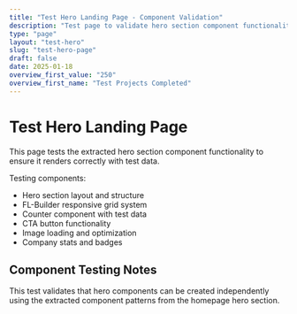 ```yaml
---
title: "Test Hero Landing Page - Component Validation"
description: "Test page to validate hero section component functionality"
type: "page"
layout: "test-hero"
slug: "test-hero-page"
draft: false
date: 2025-01-18
overview_first_value: "250"
overview_first_name: "Test Projects Completed"
---
```


# Test Hero Landing Page

This page tests the extracted hero section component functionality to ensure it renders correctly with test data.

Testing components:
- Hero section layout and structure
- FL-Builder responsive grid system
- Counter component with test data
- CTA button functionality
- Image loading and optimization
- Company stats and badges

## Component Testing Notes

This test validates that hero components can be created independently using the extracted component patterns from the homepage hero section.